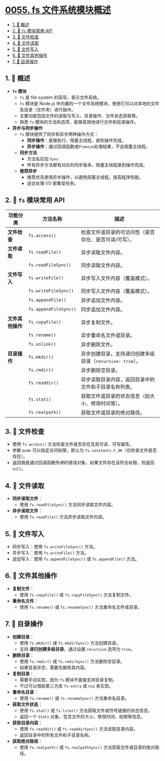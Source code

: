 # [0055. fs 文件系统模块概述](https://github.com/Tdahuyou/TNotes.nodejs/tree/main/notes/0055.%20fs%20%E6%96%87%E4%BB%B6%E7%B3%BB%E7%BB%9F%E6%A8%A1%E5%9D%97%E6%A6%82%E8%BF%B0)

<!-- region:toc -->

- [1. 📒 概述](#1--概述)
- [2. 📒 `fs` 模块常用 API](#2--fs-模块常用-api)
- [3. 📒 文件检查](#3--文件检查)
- [4. 📒 文件读取](#4--文件读取)
- [5. 📒 文件写入](#5--文件写入)
- [6. 📒 文件其他操作](#6--文件其他操作)
- [7. 📒 目录操作](#7--目录操作)

<!-- endregion:toc -->

## 1. 📒 概述

- **`fs` 模块**
  - `fs` 是 file system 的简写，表示文件系统。
  - `fs` 模块是 Node.js 中内置的一个文件系统模块，使用它可以对本地的文件及目录（文件夹）进行操作。
  - 主要功能包括文件的读取与写入、目录操作、文件状态获取等。
  - 熟悉 `fs` 模块的方法和选项，能够高效地进行文件和目录操作。
- **异步与同步操作**
  - `fs` 模块提供了同步和异步两种操作方式：
    - **同步操作**：直接执行，阻塞主线程，直到操作完成。
    - **异步操作**：通过回调函数或`Promise`处理结果，不会阻塞主线程。
  - **同步方法**
    - 方法名后加 `Sync`
    - 所有异步方法都有对应的同步版本，阻塞主线程直到操作完成。
  - **推荐异步**
    - 推荐优先使用异步操作，以避免阻塞主线程，提高程序性能。
    - 适合处理 I/O 密集型任务。

## 2. 📒 `fs` 模块常用 API

| **功能分类** | **方法名称** | **描述** |
| --- | --- | --- |
| **文件检查** | `fs.access()` | 检查文件或目录的可访问性（是否存在、是否可读/可写）。 |
| **文件读取** | `fs.readFile()` | 异步读取文件内容。 |
|  | `fs.readFileSync()` | 同步读取文件内容。 |
| **文件写入** | `fs.writeFile()` | 异步写入文件内容（覆盖模式）。 |
|  | `fs.writeFileSync()` | 同步写入文件内容（覆盖模式）。 |
|  | `fs.appendFile()` | 异步追加文件内容。 |
|  | `fs.appendFileSync()` | 同步追加文件内容。 |
| **文件其他操作** | `fs.copyFile()` | 异步复制文件。 |
|  | `fs.rename()` | 异步重命名文件或目录。 |
|  | `fs.unlink()` | 异步删除文件。 |
| **目录操作** | `fs.mkdir()` | 异步创建目录。支持递归创建多级目录（`recursive: true`）。 |
|  | `fs.rmdir()` | 异步删除空目录。 |
|  | `fs.readdir()` | 异步读取目录内容，返回目录中的文件和子目录名称列表。 |
|  | `fs.stat()` | 获取文件或目录的状态信息（如大小、修改时间等）。 |
|  | `fs.realpath()` | 获取文件或目录的绝对路径。 |

## 3. 📒 文件检查

- 使用 `fs.access()` 方法检查文件是否存在及其可读、可写属性。
- 参数 `mode` 可以指定访问权限，默认为 `fs.constants.F_OK`（仅检查文件是否存在）。
- 返回值是通过回调函数传递的错误对象，如果文件存在且符合权限，则返回 `null`。

## 4. 📒 文件读取

- **同步读取文件**：
  - 使用 `fs.readFileSync()` 方法同步读取文件内容。
- **异步读取文件**：
  - 使用 `fs.readFile()` 方法异步读取文件内容。

## 5. 📒 文件写入

- 同步写入：使用 `fs.writeFileSync()` 方法。
- 异步写入：使用 `fs.writeFile()` 方法。
- 追加写入：使用 `fs.appendFileSync()` 或 `fs.appendFile()` 方法。

## 6. 📒 文件其他操作

- **复制文件**：
  - 使用 `fs.copyFile()` 或 `fs.copyFileSync()` 方法复制文件。
- **重命名文件**：
  - 使用 `fs.rename()` 或 `fs.renameSync()` 方法重命名文件或目录。

## 7. 📒 目录操作

- **创建目录**：
  - 使用 `fs.mkdir()` 或 `fs.mkdirSync()` 方法创建目录。
  - 支持 **递归创建多级目录**，通过设置 `recursive` 选项为 `true`。
- **删除目录**：
  - 使用 `fs.rmdir()` 或 `fs.rmdirSync()` 方法删除空目录。
  - 如果目录非空，需要先删除其内容。
- **复制目录**：
  - 需要手动实现，因为 `fs` 模块不直接支持目录复制。
  - 不过可以借助第三方库 `fs-extra` 或 `ncp` 来实现。
- **重命名目录**：
  - 使用 `fs.rename()` 或 `fs.renameSync()` 方法重命名目录。
- **获取文件状态**：
  - 使用 `fs.stat()` 或 `fs.lstat()` 方法获取文件或符号链接的状态信息。
  - 返回一个 `Stats` 对象，包含文件的大小、修改时间、权限等信息。
- **获取目录内容**：
  - 使用 `fs.readdir()` 或 `fs.readdirSync()` 方法读取目录内容。
  - 返回目录中的所有文件和子目录名称。
- **获取绝对路径**：
  - 使用 `fs.realpath()` 或 `fs.realpathSync()` 方法获取文件或目录的绝对路径。
